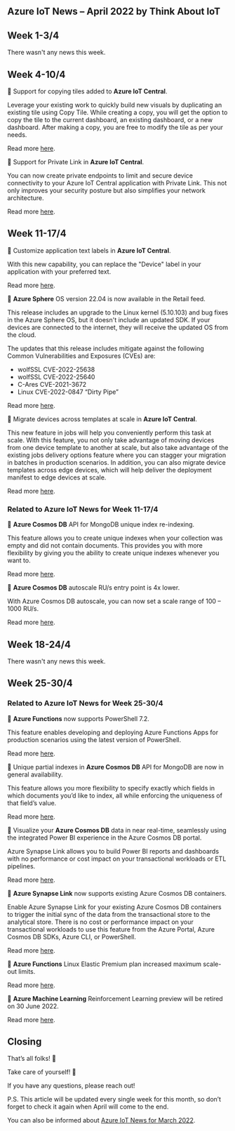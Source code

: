 ## Azure IoT News – April 2022 by Think About IoT

## Week 1-3/4
There wasn't any news this week.

## Week 4-10/4
🔸 Support for copying tiles added to **Azure IoT Central**.

Leverage your existing work to quickly build new visuals by duplicating an existing tile using Copy Tile. While creating a copy, you will get the option to copy the tile to the current dashboard, an existing dashboard, or a new dashboard. After making a copy, you are free to modify the tile as per your needs.

Read more [here](https://azure.microsoft.com/en-gb/updates/iotc-copy-tiles/).

🔸 Support for Private Link in **Azure IoT Central**.

You can now create private endpoints to limit and secure device connectivity to your Azure IoT Central application with Private Link. This not only improves your security posture but also simplifies your network architecture.

Read more [here](https://azure.microsoft.com/en-gb/updates/iotc-private-link/).

## Week 11-17/4
🔸 Customize application text labels in **Azure IoT Central**.

With this new capability, you can replace the "Device" label in your application with your preferred text.

Read more [here](https://azure.microsoft.com/en-gb/updates/iotc-replacetextlabels/).

🔸 **Azure Sphere** OS version 22.04 is now available in the Retail feed.

This release includes an upgrade to the Linux kernel (5.10.103) and bug fixes in the Azure Sphere OS, but it doesn't include an updated SDK. If your devices are connected to the internet, they will receive the updated OS from the cloud.

The updates that this release includes mitigate against the following Common Vulnerabilities and Exposures (CVEs) are:

- wolfSSL CVE-2022-25638
- wolfSSL CVE-2022-25640
- C-Ares CVE-2021-3672
- Linux CVE-2022-0847 “Dirty Pipe”

Read more [here](https://azure.microsoft.com/en-gb/updates/general-availability-azure-sphere-os-version-2204/).

🔸 Migrate devices across templates at scale in **Azure IoT Central**.

This new feature in jobs will help you conveniently perform this task at scale. With this feature, you not only take advantage of moving devices from one device template to another at scale, but also take advantage of the existing jobs delivery options feature where you can stagger your migration in batches in production scenarios. In addition, you can also migrate device templates across edge devices, which will help deliver the deployment manifest to edge devices at scale.

Read more [here](https://azure.microsoft.com/en-gb/updates/iotc-migrate-devices-across-templates/).

### Related to Azure IoT News for Week 11-17/4
🔸 **Azure Cosmos DB** API for MongoDB unique index re-indexing.

This feature allows you to create unique indexes when your collection was empty and did not contain documents. This provides you with more flexibility by giving you the ability to create unique indexes whenever you want to.

Read more [here](https://azure.microsoft.com/en-gb/updates/public-preview-azure-cosmos-db-api-for-mongodb-unique-index-reindexing/).

🔸 **Azure Cosmos DB** autoscale RU/s entry point is 4x lower.

With Azure Cosmos DB autoscale, you can now set a scale range of 100 – 1000 RU/s.

Read more [here](https://azure.microsoft.com/en-gb/updates/general-availability-azure-cosmos-db-autoscale-rus-entry-point-is-4x-lower/).

## Week 18-24/4
There wasn't any news this week.

## Week 25-30/4
### Related to Azure IoT News for Week 25-30/4
🔸 **Azure Functions** now supports PowerShell 7.2.

This feature enables developing and deploying Azure Functions Apps for production scenarios using the latest version of PowerShell. 

Read more [here](https://azure.microsoft.com/en-gb/updates/public-preview-azure-functions-now-supports-powershell-72/).

🔸 Unique partial indexes in **Azure Cosmos DB** API for MongoDB are now in general availability.

This feature allows you more flexibility to specify exactly which fields in which documents you’d like to index, all while enforcing the uniqueness of that field’s value.

Read more [here](https://azure.microsoft.com/en-gb/updates/general-availability-unique-partial-indexes-in-azure-cosmos-db-api-for-mongodb/).

🔸 Visualize your **Azure Cosmos DB** data in near real-time, seamlessly using the integrated Power BI experience in the Azure Cosmos DB portal.

Azure Synapse Link allows you to build Power BI reports and dashboards with no performance or cost impact on your transactional workloads or ETL pipelines.

Read more [here](https://azure.microsoft.com/en-gb/updates/general-availability-azure-cosmos-db-portal-azure-synapse-link-seamless-power-bi/).

🔸 **Azure Synapse Link** now supports existing Azure Cosmos DB containers.

Enable Azure Synapse Link for your existing Azure Cosmos DB containers to trigger the initial sync of the data from the transactional store to the analytical store. There is no cost or performance impact on your transactional workloads to use this feature from the Azure Portal, Azure Cosmos DB SDKs, Azure CLI, or PowerShell.

Read more [here](https://azure.microsoft.com/en-gb/updates/general-availability-azure-synapse-link-now-supports-existing-azure-cosmos-db-containers/).

🔸 **Azure Functions** Linux Elastic Premium plan increased maximum scale-out limits.

Read more [here](https://azure.microsoft.com/en-gb/updates/generally-available-azure-functions-linux-elastic-premium-plan-increased-maximum-scaleout-limits/).

🔸 **Azure Machine Learning** Reinforcement Learning preview will be retired on 30 June 2022.

Read more [here](https://azure.microsoft.com/en-gb/updates/azure-machine-learning-reinforcement-learning-preview-will-be-retired-after-june-2022/).

## Closing
That’s all folks! 👋

Take care of yourself! 🙂

If you have any questions, please reach out!

P.S. This article will be updated every single week for this month, so don’t forget to check it again when April will come to the end.

You can also be informed about [Azure IoT News for March 2022](https://www.thinkaboutiot.com/index.php/2022/03/03/azure-iot-news-march-2022-by-think-about-iot/).